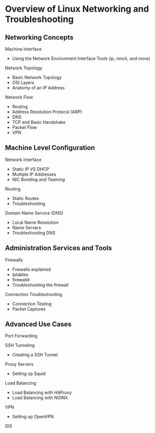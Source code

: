 # Overview of Linux Networking and Troubleshooting

## Networking Concepts

Machine Interface
- Using the Network Environment Interface Tools (ip, nmcli, and more)

Network Topology
- Basic Network Topology
- OSI Layers
- Anatomy of an IP Address

Network Flow
- Routing
- Address Resolution Protocol (ARP)
- DNS
- TCP and Basic Handshake
- Packet Flow
- VPN

## Machine Level Configuration

Network Interface
- Static IP VS DHCP
- Multiple IP Addresses
- NIC Bonding and Teaming

Routing
- Static Routes
- Troubleshooting

Domain Name Service (DNS)
- Local Name Resolution
- Name Servers
- Troubleshooting DNS

## Administration Services and Tools

Firewalls
- Firewalls explained
- iptables
- firewalld
- Troubleshooting the firewall

Connection Troubleshooting
- Connection Testing
- Packet Captures

## Advanced Use Cases

Port Forwarding

SSH Tunneling
- Creating a SSH Tunnel

Proxy Servers
- Setting up Squid

Load Balancing
- Load Balancing with HAProxy
- Load Balancing with NGINX

VPN 
- Setting up OpenVPN

IDS